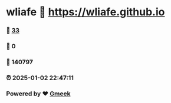 # wliafe :link: https://wliafe.github.io 
### :page_facing_up: [33](https://wliafe.github.io/tag.html) 
### :speech_balloon: 0 
### :hibiscus: 140797 
### :alarm_clock: 2025-01-02 22:47:11 
### Powered by :heart: [Gmeek](https://github.com/Meekdai/Gmeek)
